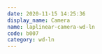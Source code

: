 ```yaml
---
date: 2020-11-15 14:25:36
display_name: Camera
name: laplinear-camera-wd-ln
code: b007
category: wd-ln
---
```

